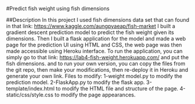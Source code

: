 #Predict fish weight using fish dimensions

##Description 
In this project I used fish dimensions data set that can found in that link: https://www.kaggle.com/aungpyaeap/fish-market
I built a gradient descent prediction model to predict the fish weight given its dimensions. Then I built a flask application for the model and made a web page for the prediction UI using HTML and CSS, the web page was then made accessible using Heroku interface.
To run the application, you can simply go to that link: 
https://lab4-fish-weight.herokuapp.com/  and put the fish dimensions.
and to run your own version, you can copy the files from the git repo, then make your modifications, then re-deploy it in Heroku and generate your own link.
Files to modify:
1-weight model.py to modify the prediction model. 
2-FlaskApp.py to modify the flask app. 
3-template/index.html to modify the HTML file and structure of the page. 
4-static/css/style.css to modify the page appearances.
